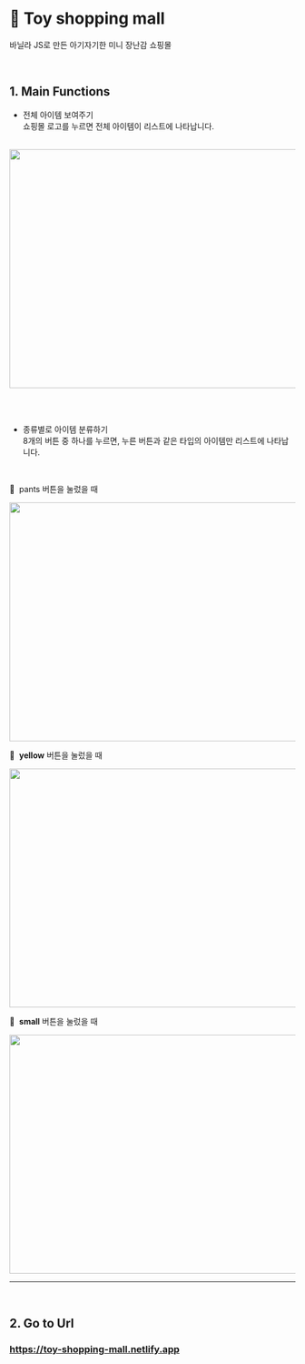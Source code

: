 # 🧸 Toy shopping mall

바닐라 JS로 만든 아기자기한 미니 장난감 쇼핑몰

</br>

## 1. Main Functions
* 전체 아이템 보여주기   
쇼핑몰 로고를 누르면 전체 아이템이 리스트에 나타납니다. 

</br>

<img src="https://user-images.githubusercontent.com/71072930/105573313-0120a800-5da0-11eb-8cfa-ef1579a95144.png" width= "600px" height="420" align="30px">

</br></br>

* 종류별로 아이템 분류하기   
8개의 버튼 중 하나를 누르면, 누른 버튼과 같은 타입의 아이템만 리스트에 나타납니다.   

</br>

👖 &nbsp;pants 버튼을 눌렀을 때   

<img src="https://user-images.githubusercontent.com/71072930/105573316-02ea6b80-5da0-11eb-890c-f3863cc8dd31.png" width= "600px" height="420">

</br>

💛 &nbsp;**yellow** 버튼을 눌렀을 때   

<img src="https://user-images.githubusercontent.com/71072930/105573317-04b42f00-5da0-11eb-8ccf-6cc74fc225c4.png" width= "600px" height="420">

</br>

🧁 &nbsp;**small** 버튼을 눌렀을 때   

<img src="https://user-images.githubusercontent.com/71072930/105573321-067df280-5da0-11eb-8932-66996595070f.png" width= "600px" height="420">

</br>

* * * 

</br>

## 2. Go to Url 
### https://toy-shopping-mall.netlify.app
</br>
